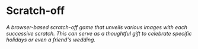 # Scratch-off

###### A browser-based scratch-off game that unveils various images with each successive scratch. This can serve as a thoughtful gift to celebrate specific holidays or even a friend's wedding.
